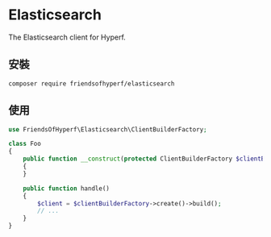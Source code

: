 # Elasticsearch

The Elasticsearch client for Hyperf.

## 安裝

```shell
composer require friendsofhyperf/elasticsearch
```

## 使用

```php
use FriendsOfHyperf\Elasticsearch\ClientBuilderFactory;

class Foo
{
    public function __construct(protected ClientBuilderFactory $clientBuilderFactory)
    {
    }

    public function handle()
    {
        $client = $clientBuilderFactory->create()->build();
        // ...
    }
}
```
